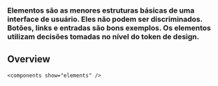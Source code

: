 ### Elementos são as menores estruturas básicas de uma interface de usuário. Eles não podem ser discriminados. Botões, links e entradas são bons exemplos. Os elementos utilizam decisões tomadas no nível do token de design.

## Overview

```
<components show="elements" />
```
